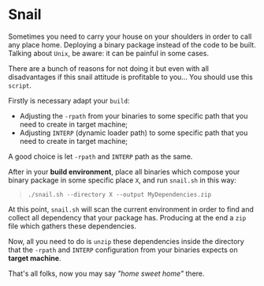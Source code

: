 # Snail

Sometimes you need to carry your house on your shoulders in order to call any place home. Deploying
a binary package instead of the code to be built. Talking about ``Unix``, be aware: it can be painful
in some cases.

There are a bunch of reasons for not doing it but even with all disadvantages if this snail attitude
is profitable to you... You should use this ``script``.

Firstly is necessary adapt your ``build``:

- Adjusting the ``-rpath`` from your binaries to some specific path that you need to create in target machine;
- Adjusting ``INTERP`` (dynamic loader path) to some specific path that you need to create in target machine;

A good choice is let ``-rpath`` and ``INTERP`` path as the same.

After in your **build environment**, place all binaries which compose your binary package in some specific place ``X``, and
run ``snail.sh`` in this way:

>``./snail.sh --directory X --output MyDependencies.zip``

At this point, ``snail.sh`` will scan the current environment in order to find and collect all dependency that
your package has. Producing at the end a ``zip`` file which gathers these dependencies.

Now, all you need to do is ``unzip`` these dependencies inside the directory that the ``-rpath`` and ``INTERP`` configuration from your binaries expects on **target machine**.

That's all folks, now you may say *"home sweet home"* there.
